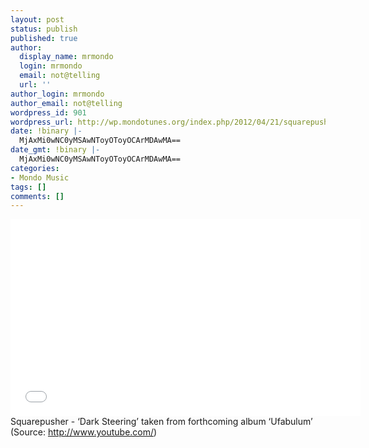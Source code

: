 ```yaml
---
layout: post
status: publish
published: true
author:
  display_name: mrmondo
  login: mrmondo
  email: not@telling
  url: ''
author_login: mrmondo
author_email: not@telling
wordpress_id: 901
wordpress_url: http://wp.mondotunes.org/index.php/2012/04/21/squarepusher-dark-steering-taken-from/
date: !binary |-
  MjAxMi0wNC0yMSAwNToyOToyOCArMDAwMA==
date_gmt: !binary |-
  MjAxMi0wNC0yMSAwNToyOToyOCArMDAwMA==
categories:
- Mondo Music
tags: []
comments: []
---
```

<iframe width="560" height="315" src="//www.youtube.com/embed/XvLAKrVbCBM" frameborder="0"> </iframe>
Squarepusher - &#8216;Dark Steering&#8217; taken from forthcoming album &#8216;Ufabulum&#8217; 
<div class="attribution">(<span>Source:</span> <a href="http://www.youtube.com/">http://www.youtube.com/</a>)</div>
